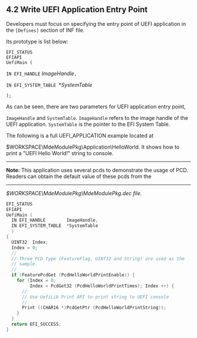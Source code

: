 <!--- @file
  4.2 Write UEFI Application Entry Point

  Copyright (c) 2010-2018, Intel Corporation. All rights reserved.<BR>

  Redistribution and use in source (original document form) and 'compiled'
  forms (converted to PDF, epub, HTML and other formats) with or without
  modification, are permitted provided that the following conditions are met:

  1) Redistributions of source code (original document form) must retain the
     above copyright notice, this list of conditions and the following
     disclaimer as the first lines of this file unmodified.

  2) Redistributions in compiled form (transformed to other DTDs, converted to
     PDF, epub, HTML and other formats) must reproduce the above copyright
     notice, this list of conditions and the following disclaimer in the
     documentation and/or other materials provided with the distribution.

  THIS DOCUMENTATION IS PROVIDED BY TIANOCORE PROJECT "AS IS" AND ANY EXPRESS OR
  IMPLIED WARRANTIES, INCLUDING, BUT NOT LIMITED TO, THE IMPLIED WARRANTIES OF
  MERCHANTABILITY AND FITNESS FOR A PARTICULAR PURPOSE ARE DISCLAIMED. IN NO
  EVENT SHALL TIANOCORE PROJECT  BE LIABLE FOR ANY DIRECT, INDIRECT, INCIDENTAL,
  SPECIAL, EXEMPLARY, OR CONSEQUENTIAL DAMAGES (INCLUDING, BUT NOT LIMITED TO,
  PROCUREMENT OF SUBSTITUTE GOODS OR SERVICES; LOSS OF USE, DATA, OR PROFITS;
  OR BUSINESS INTERRUPTION) HOWEVER CAUSED AND ON ANY THEORY OF LIABILITY,
  WHETHER IN CONTRACT, STRICT LIABILITY, OR TORT (INCLUDING NEGLIGENCE OR
  OTHERWISE) ARISING IN ANY WAY OUT OF THE USE OF THIS DOCUMENTATION, EVEN IF
  ADVISED OF THE POSSIBILITY OF SUCH DAMAGE.

-->

## 4.2 Write UEFI Application Entry Point

Developers must focus on specifying the entry point of UEFI application in the
`[Defines]` section of INF file.

Its prototype is list below:

```
EFI_STATUS
EFIAPI
UefiMain (
```

`IN EFI_HANDLE` _ImageHandle_`,`

`IN EFI_SYSTEM_TABLE `*_SystemTable_

`);`

As can be seen, there are two parameters for UEFI application entry point,

`ImageHandle` and `SystemTable`. `ImageHandle` refers to the image handle of
the UEFI application. `SystemTable` is the pointer to the EFI System Table.

The following is a full UEFI_APPLICATION example located at

$WORKSPACE\MdeModulePkg\Application\HelloWorld. It shows how to print a "UEFI
Hello World!" string to console.

**********
**Note:** This application uses several pcds to demonstrate the usage of PCD.
Readers can obtain the default value of these pcds from the
**********

_$WORKSPACE\MdeModulePkg\MdeModulePkg.dec file._

```c
EFI_STATUS
EFIAPI
UefiMain (
  IN EFI_HANDLE        ImageHandle,
  IN EFI_SYSTEM_TABLE  *SystemTable
  )
{
  UINT32  Index;
  Index = 0;
  //
  // Three PCD type (FeatureFlag, UINT32 and String) are used as the
  // sample.
  //
  if (FeaturePcdGet (PcdHelloWorldPrintEnable)) {
    for (Index = 0;
         Index < PcdGet32 (PcdHelloWorldPrintTimes); Index ++) {
      //
      // Use UefiLib Print API to print string to UEFI console
      //
      Print ((CHAR16 *)PcdGetPtr (PcdHelloWorldPrintString));
    }
  }
  return EFI_SUCCESS;
}
```
